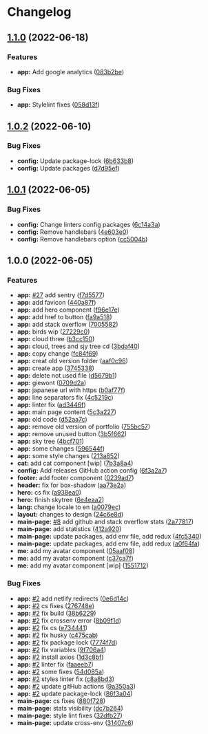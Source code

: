 # Changelog

## [1.1.0](https://github.com/furdzik/IF.Portfolio/compare/v1.0.2...v1.1.0) (2022-06-18)


### Features

* **app:** Add google analytics ([083b2be](https://github.com/furdzik/IF.Portfolio/commit/083b2beb8ad0106357b1768d0f917a5580fd8f12))


### Bug Fixes

* **app:** Stylelint fixes ([058d13f](https://github.com/furdzik/IF.Portfolio/commit/058d13f4968dd6d0556b0a53d7aad3fd0fe02b8a))

## [1.0.2](https://github.com/furdzik/IF.Portfolio/compare/v1.0.1...v1.0.2) (2022-06-10)


### Bug Fixes

* **config:** Update package-lock ([6b633b8](https://github.com/furdzik/IF.Portfolio/commit/6b633b8a34d1aa90d311ebbceef9abe9d4b04485))
* **config:** Update packages ([d7d95ef](https://github.com/furdzik/IF.Portfolio/commit/d7d95ef90b2023ef6a7458db7bb0af5c178f98f2))

## [1.0.1](https://github.com/furdzik/IF.Portfolio/compare/v1.0.0...v1.0.1) (2022-06-05)


### Bug Fixes

* **config:** Change linters config packages ([6c14a3a](https://github.com/furdzik/IF.Portfolio/commit/6c14a3a6296023774944ebe50c1683808c9e7fa7))
* **config:** Remove handlebars ([4e603e0](https://github.com/furdzik/IF.Portfolio/commit/4e603e057550dedaf184a0b9ca0132a9c965dd2a))
* **config:** Remove handlebars option ([cc5004b](https://github.com/furdzik/IF.Portfolio/commit/cc5004b231accf97c3f07a9cffcd8517f7f79009))

## 1.0.0 (2022-06-05)


### Features

* **app:** [#27](https://github.com/furdzik/IF.Portfolio/issues/27) add sentry ([f7d5577](https://github.com/furdzik/IF.Portfolio/commit/f7d55773a3cdaefb94d287e2cef537e471e4a170))
* **app:** add favicon ([440a87f](https://github.com/furdzik/IF.Portfolio/commit/440a87f4cbc9bd5e885220a3873651ca4131a227))
* **app:** add hero component ([f96e17e](https://github.com/furdzik/IF.Portfolio/commit/f96e17e75f9c85dac8ffb4cda7e9b44cf5cdb874))
* **app:** add href to button ([fa9a518](https://github.com/furdzik/IF.Portfolio/commit/fa9a518f50215ea3b6819afb33b25b166cfa0a0e))
* **app:** add stack overflow ([7005582](https://github.com/furdzik/IF.Portfolio/commit/700558273c6a63a98dcc125f1fca666fa8391af7))
* **app:** birds wip ([27229c0](https://github.com/furdzik/IF.Portfolio/commit/27229c0c3b834bb35f94d16efdd55943c737e2f3))
* **app:** cloud three ([b3cc150](https://github.com/furdzik/IF.Portfolio/commit/b3cc150bd0a6d67afac4c3217455c089c293455d))
* **app:** cloud, trees and sjy tree cd ([3bdaf40](https://github.com/furdzik/IF.Portfolio/commit/3bdaf40f4eb5d5e89597f840bcc8af35bf8a5004))
* **app:** copy change ([fc84f69](https://github.com/furdzik/IF.Portfolio/commit/fc84f698e4a1ef31ac22b55772e10bd03f856952))
* **app:** creat old version folder ([aaf0c96](https://github.com/furdzik/IF.Portfolio/commit/aaf0c9690f26143cb4f8ac4ae834f936aabd878a))
* **app:** create app ([3745338](https://github.com/furdzik/IF.Portfolio/commit/37453386e3d8f24cbc11c6d95ecf83bcf7d17f9f))
* **app:** delete not used file ([d5679b1](https://github.com/furdzik/IF.Portfolio/commit/d5679b182596489e2d2d2e9198d19b64971e9f2f))
* **app:** giewont ([0709d2a](https://github.com/furdzik/IF.Portfolio/commit/0709d2ab945f0d104c9d4c78628ab92547552b3a))
* **app:** japanese url with https ([b0af77f](https://github.com/furdzik/IF.Portfolio/commit/b0af77fe1f98e2ccbd171ddbaf6bb037a6c00065))
* **app:** line separators fix ([4c5219c](https://github.com/furdzik/IF.Portfolio/commit/4c5219c3b08010117b9454d15fd530190988e304))
* **app:** linter fix ([ad3446f](https://github.com/furdzik/IF.Portfolio/commit/ad3446f4f0edbbdb29c946bb48847ac66cf3958f))
* **app:** main page content ([5c3a227](https://github.com/furdzik/IF.Portfolio/commit/5c3a227a1bc436ab331948692ebfdbb9439b867e))
* **app:** old code ([d52aa7c](https://github.com/furdzik/IF.Portfolio/commit/d52aa7cd7c3b5f057336b5d51edcbf2709ab3355))
* **app:** remove old version of portfolio ([755bc57](https://github.com/furdzik/IF.Portfolio/commit/755bc57447d76f710c224cbcee7dee8a85b343ae))
* **app:** remove unused button ([3b5f662](https://github.com/furdzik/IF.Portfolio/commit/3b5f6628a8a7221e8693fd06c494d4a017a3b406))
* **app:** sky tree ([4bcf701](https://github.com/furdzik/IF.Portfolio/commit/4bcf7015dbb9d27dc27b692484b1632458151884))
* **app:** some changes ([596544f](https://github.com/furdzik/IF.Portfolio/commit/596544fd616bcac1ed7314ec0ba25ddf9e01e33b))
* **app:** some style changes ([213a852](https://github.com/furdzik/IF.Portfolio/commit/213a852b471629e015a85e466378f85be8973468))
* **cat:** add cat component [wip] ([7b3a8a4](https://github.com/furdzik/IF.Portfolio/commit/7b3a8a4e043915b75e9480b48d4ad90961250aef))
* **config:** Add releases GitHub action config ([6f3a2a7](https://github.com/furdzik/IF.Portfolio/commit/6f3a2a79942cd95dad01728c2a94669e5bac4d37))
* **footer:** add footer component ([0239ad7](https://github.com/furdzik/IF.Portfolio/commit/0239ad7f5aa6822cd7266ecd9e90b7dc0fb454b7))
* **header:** fix for box-shadow ([aa73e2a](https://github.com/furdzik/IF.Portfolio/commit/aa73e2a5677bba3fc355e57083a312135d4ac5cb))
* **hero:** cs fix ([a938ea0](https://github.com/furdzik/IF.Portfolio/commit/a938ea00b27a40e9db7f47058618dac9cb777b25))
* **hero:** finish skytree ([6e4eaa2](https://github.com/furdzik/IF.Portfolio/commit/6e4eaa29f9240e82507a59f4f04fe705ae1ae064))
* **lang:** change locale to en ([a0079ec](https://github.com/furdzik/IF.Portfolio/commit/a0079ec83a98ac7f863c240639877de793dbb56d))
* **layout:** changes to design ([24c6e8d](https://github.com/furdzik/IF.Portfolio/commit/24c6e8d5ae7b75a830a5abe7c4f6f81900be1257))
* **main-page:** [#8](https://github.com/furdzik/IF.Portfolio/issues/8) add github and stack overflow stats ([2a77817](https://github.com/furdzik/IF.Portfolio/commit/2a77817fc45342d51aa783a29c8034adaa91ef0a))
* **main-page:** add statistics ([412a920](https://github.com/furdzik/IF.Portfolio/commit/412a920da5dcd549f0ee3e79da428cb5f8e1df6a))
* **main-page:** update packages, add env file, add redux ([4fc5340](https://github.com/furdzik/IF.Portfolio/commit/4fc53400ab712d4260e07592e8c9b8367311e705))
* **main-page:** update packages, add env file, add redux ([a0f64fa](https://github.com/furdzik/IF.Portfolio/commit/a0f64faabd076f6c8a6d6ed0ea2925f7a4d59e08))
* **me:** add my avatar component ([05aaf08](https://github.com/furdzik/IF.Portfolio/commit/05aaf08c35bf5b93e34555b55ccfde27dbaf3b0e))
* **me:** add my avatar component ([c37ca7f](https://github.com/furdzik/IF.Portfolio/commit/c37ca7fa082c4c63b31dbd7c873a72b31e93c289))
* **me:** add my avatar component [wip] ([1551712](https://github.com/furdzik/IF.Portfolio/commit/15517123b62688b9dee4308be34b36021ba3cc3c))


### Bug Fixes

* **app:** [#2](https://github.com/furdzik/IF.Portfolio/issues/2) add netlify redirects ([0e6d14c](https://github.com/furdzik/IF.Portfolio/commit/0e6d14c5b7afcd6f011ae20db982b9ab04765f8f))
* **app:** [#2](https://github.com/furdzik/IF.Portfolio/issues/2) cs fixes ([276748e](https://github.com/furdzik/IF.Portfolio/commit/276748efddbe4c9a5ef028d239c29a51de93ad19))
* **app:** [#2](https://github.com/furdzik/IF.Portfolio/issues/2) fix build ([38b6229](https://github.com/furdzik/IF.Portfolio/commit/38b622965483f86883b5bde58a213459a2bd5b0e))
* **app:** [#2](https://github.com/furdzik/IF.Portfolio/issues/2) fix crossenv error ([8b09f1d](https://github.com/furdzik/IF.Portfolio/commit/8b09f1d817fb2f2e96e88a7d744c5e1f1877e0f2))
* **app:** [#2](https://github.com/furdzik/IF.Portfolio/issues/2) fix cs ([e734441](https://github.com/furdzik/IF.Portfolio/commit/e7344415977b469bcc37f7f3128d93aede6d2bd8))
* **app:** [#2](https://github.com/furdzik/IF.Portfolio/issues/2) fix husky ([c475cab](https://github.com/furdzik/IF.Portfolio/commit/c475cab729d6a68345243072e7f27c99a5fc07d2))
* **app:** [#2](https://github.com/furdzik/IF.Portfolio/issues/2) fix package lock ([7774f7d](https://github.com/furdzik/IF.Portfolio/commit/7774f7d721ed4e3c85c3bd39440d393b2e6203b2))
* **app:** [#2](https://github.com/furdzik/IF.Portfolio/issues/2) fix variables ([9f706a4](https://github.com/furdzik/IF.Portfolio/commit/9f706a4b49e8088e8e3af6f1b88d80a526f74099))
* **app:** [#2](https://github.com/furdzik/IF.Portfolio/issues/2) install axios ([1d3c8bf](https://github.com/furdzik/IF.Portfolio/commit/1d3c8bf1abcd4cd2c362179b7a746996497d03cb))
* **app:** [#2](https://github.com/furdzik/IF.Portfolio/issues/2) linter fix ([faaeeb7](https://github.com/furdzik/IF.Portfolio/commit/faaeeb75f0f9bf6ba41fb6828e16d639655fafa6))
* **app:** [#2](https://github.com/furdzik/IF.Portfolio/issues/2) some fixes ([54d085a](https://github.com/furdzik/IF.Portfolio/commit/54d085ae7fdfac746ed898d7b7626c347c8858bb))
* **app:** [#2](https://github.com/furdzik/IF.Portfolio/issues/2) styles linter fix ([c8a8bd3](https://github.com/furdzik/IF.Portfolio/commit/c8a8bd340e2c398b0424406b4bff816378702b9d))
* **app:** [#2](https://github.com/furdzik/IF.Portfolio/issues/2) update gitHub actions ([9a350a3](https://github.com/furdzik/IF.Portfolio/commit/9a350a3656ab65952686f52af6b876f2aee0ee31))
* **app:** [#2](https://github.com/furdzik/IF.Portfolio/issues/2) update package-lock ([86f3a04](https://github.com/furdzik/IF.Portfolio/commit/86f3a04d27a2a1cdfd47fd41c5d0ed63fe9876ab))
* **main-page:** cs fixes ([880f728](https://github.com/furdzik/IF.Portfolio/commit/880f728123d6e66c8725075c47e3e2789159c657))
* **main-page:** stats visibility ([dc7b264](https://github.com/furdzik/IF.Portfolio/commit/dc7b264aafa2f971da6b6672bdddc9bfe127cbbe))
* **main-page:** style lint fixes ([32dfb27](https://github.com/furdzik/IF.Portfolio/commit/32dfb273915c9731526242839288cc7e6e7efe78))
* **main-page:** update cross-env ([31407c6](https://github.com/furdzik/IF.Portfolio/commit/31407c6ea6d669884983ce0f3b4f49211641d80c))
